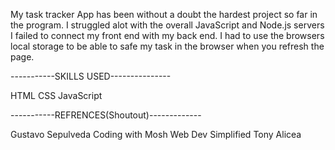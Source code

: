 My task tracker App has been without a doubt the hardest project so far in the program.
I struggled alot with the overall JavaScript and Node.js servers I failed to connect my front end with my back end. I had to use the browsers local storage to be able to safe my task in the browser when you refresh the page.

-----------SKILLS USED---------------

HTML
CSS
JavaScript

-----------REFRENCES(Shoutout)-------------

Gustavo Sepulveda
Coding with Mosh
Web Dev Simplified
Tony Alicea


